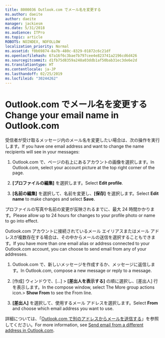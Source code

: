 ```yaml
---
title: 8000036 Outlook.com でメール名を変更する
ms.author: daeite
author: daeite
manager: jackiesm
ms.date: 5/31/2018
ms.audience: ITPro
ms.topic: article
ROBOTS: NOINDEX, NOFOLLOW
localization_priority: Normal
ms.assetid: f0b69874-8a7b-480c-8329-01872c6c21df
ms.openlocfilehash: 67a16f6c3bae7b797cee4e823741a2196cd6d426
ms.sourcegitcommit: d1fb75d8359a248a03ddb1af50bab31ec3de6e2d
ms.translationtype: HT
ms.contentlocale: ja-JP
ms.lasthandoff: 02/25/2019
ms.locfileid: "30244262"
---
```

# <a name="change-your-email-name-in-outlookcom"></a><span data-ttu-id="47c42-102">Outlook.com でメール名を変更する</span><span class="sxs-lookup"><span data-stu-id="47c42-102">Change your email name in Outlook.com</span></span>

<span data-ttu-id="47c42-103">受信者が受け取るメッセージ内のメール名を変更したい場合は、次の操作を実行します。</span><span class="sxs-lookup"><span data-stu-id="47c42-103">If you have one email address and want to change the name recipients will see in your messages:</span></span>
  
1. <span data-ttu-id="47c42-104">Outlook.com で、ページの右上にあるアカウントの画像を選択します。</span><span class="sxs-lookup"><span data-stu-id="47c42-104">In Outlook.com, select your account picture at the top right corner of the page.</span></span>
    
2. <span data-ttu-id="47c42-105">**[プロファイルの編集]** を選択します。</span><span class="sxs-lookup"><span data-stu-id="47c42-105">Select **Edit profile**.</span></span> 
    
3. <span data-ttu-id="47c42-106">**[名前の編集]** を選択して、名前を変更し、**[保存]** を選択します。</span><span class="sxs-lookup"><span data-stu-id="47c42-106">Select **Edit name** to make changes and select **Save**.</span></span> 
    
<span data-ttu-id="47c42-107">プロファイルの写真や名前の変更が反映されるまでに、最大 24 時間かかります。</span><span class="sxs-lookup"><span data-stu-id="47c42-107">Please allow up to 24 hours for changes to your profile photo or name to go into effect.</span></span>
  
<span data-ttu-id="47c42-108">Outlook.com アカウントに接続されているメール エイリアスまたはメール アドレスが複数存在する場合は、その中からメールの送信を選択することもできます。</span><span class="sxs-lookup"><span data-stu-id="47c42-108">If you have more than one email alias or address connected to your Outlook.com account, you can choose to send email from any of your addresses.</span></span>
  
1. <span data-ttu-id="47c42-109">Outlook.com で、新しいメッセージを作成するか、メッセージに返信します。</span><span class="sxs-lookup"><span data-stu-id="47c42-109">In Outlook.com, compose a new message or reply to a message.</span></span>
    
2. <span data-ttu-id="47c42-110">[作成] ウィンドウで、[...] \> **[差出人を表示する]** の順に選択し、[差出人] 行を表示します。</span><span class="sxs-lookup"><span data-stu-id="47c42-110">In the compose window, select The More group actions icon.\> **Show From** to see the From line.</span></span> 
    
3. <span data-ttu-id="47c42-111">**[差出人]** を選択して、使用するメール アドレスを選択します。</span><span class="sxs-lookup"><span data-stu-id="47c42-111">Select **From** and choose which email address you want to use.</span></span> 
    
<span data-ttu-id="47c42-112">詳細については、「[Outlook.com で別のアドレスからメールを送信する](https://go.microsoft.com/fwlink/p/?linkid=2001701&amp;clcid=0x409)」を参照してください。</span><span class="sxs-lookup"><span data-stu-id="47c42-112">For more information, see [Send email from a different address in Outlook.com](https://go.microsoft.com/fwlink/p/?linkid=2001701&amp;clcid=0x409).</span></span>
  


